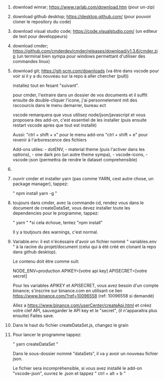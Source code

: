 
1. download winrar; https://www.rarlab.com/download.htm											(pour un-zip)

2. download github desktop; https://desktop.github.com/											(pour pouvoir cloner le repository du code)

3. download visual studio code; https://code.visualstudio.com/ 									(un editeur de text pour developpeurs)

4. download cmder; https://github.com/cmderdev/cmder/releases/download/v1.3.6/cmder.zip  		(un terminal bien sympa pour windows permettant d'utiliser des commandes linux)

5. download git; https://git-scm.com/downloads													(va être dans vscode pour voir si il y a du nouveau sur la repo à aller chercher (pull))


	installez tout en fesant "suivant".

    pour cmder, l'extraire dans un dossier de vos documents et il suffit ensuite de double-cliquer l'icone,
	j'ai personnelement mit des raccourcis dans le menu demarrer, bureau ect

	vscode remarquera que vous utilisez node/json/javascript et vous proposera des add-on, c'est essentiel de les installer (puis ensuite restart vscode apres que tout est installé)

	Aussi:
		"ctrl + shift + x"		pour le menu add-ons
		"ctrl + shift + e"		pour revenir à l'arborescence des fichiers

	Add-ons utiles:
		- dotENV,
		- material theme (puis l'activer dans les options),
		- one dark pro (un autre theme sympa),
		- vscode-icons,
		- vscode-json (permettra de rendre le dataset comprehensible)


6.


7. ouvrir cmder et installer yarn (pas comme YARN, cest autre chose, un package manager), tappez:

	" npm install yarn -g "


8. toujours dans cmder, avec la commande cd, rendez vous dans le document de createDataSet,
	vous devez installer toute les dependencies pour le programme, tappez:

	" ­yarn "       *si cela échoue, tentez "npm install"

	Il y a toutjours des warnings, c'est normal.


9. Variable.env: il est n'écéssaire d'avoir un fichier nommé " variables.env " à la racine du projet/document
	(celui qui à été créé en clonant la repo dans github desktop).

	Le contenu doit être comme suit:


	NODE_ENV=production
	APIKEY=[votre api key]
	APISECRET=[votre secret]


	Pour les variables APIKEY et APISECRET, vous avez besoin d'un compte binance;
	s'inscrire sur binance.com en utilisant ce lien https://www.binance.com/?ref=10096558  (ref: 10096558 si demandé)

	Allez a https://www.binance.com/userCenter/createApi.html  et créez votre clef API, sauvegarder le API key et le "secret",
	(il n'apparaitra plus ensuite) Faites save.

10. Dans le haut du fichier createDataSet.js, changez le grain


11. Pour lancer le programme tappez:

	" yarn createDataSet "

	Dans le sous-dossier nommé "dataSets", il va y avoir un nouveau fichier json.

	Le fichier sera incompréhensible, si vous avez installé le add-on "vscode-json", ouvrez le .json et tappez " ctrl + alt + b "